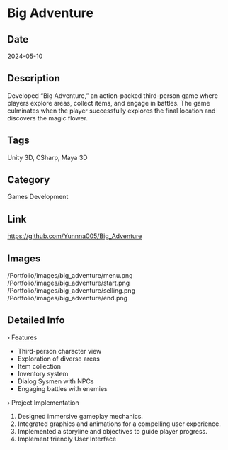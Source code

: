 # Big Adventure

## Date
2024-05-10

## Description
Developed “Big Adventure,” an action-packed third-person game where players explore areas, collect items, and engage in battles. The game culminates when the player successfully explores the final location and discovers the magic flower.

## Tags
Unity 3D, CSharp, Maya 3D 

## Category
Games Development

## Link
https://github.com/Yunnna005/Big_Adventure

## Images
/Portfolio/images/big_adventure/menu.png
/Portfolio/images/big_adventure/start.png
/Portfolio/images/big_adventure/selling.png
/Portfolio/images/big_adventure/end.png

## Detailed Info
› Features

* Third-person character view
* Exploration of diverse areas
* Item collection
* Inventory system
* Dialog Sysmen with NPCs
* Engaging battles with enemies

› Project Implementation

1. Designed immersive gameplay mechanics.
1. Integrated graphics and animations for a compelling user experience.
1. Implemented a storyline and objectives to guide player progress.
1. Implement friendly User Interface